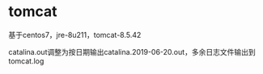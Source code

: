 # tomcat

基于centos7，jre-8u211，tomcat-8.5.42

catalina.out调整为按日期输出catalina.2019-06-20.out，多余日志文件输出到tomcat.log
